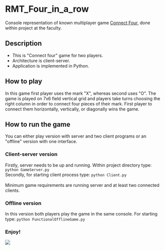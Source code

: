 # RMT_Four_in_a_row
Console representation of known multiplayer game [Connect Four](https://en.wikipedia.org/wiki/Connect_Four), done within project at the faculty. 

## Description
<ul>
<li> This is "Connect four" game for two players. </li>
<li> Architecture is client-server. </li>
<li> Application is implemented in Python. </li>
</ul>

## How to play
In this game first player uses the mark "X", whereas second uses "O". The game is played on 7x6 field vertical grid and players take turns choosing the right column in order to connect four pieces of their mark. First player to connect them horizontally, vertically, or diagonally wins the game.

## How to run the game
You can either play version with server and two client programs or an "offline" version with one interface. 

### Client-server version
Firstly, server needs to be up and running. Within project directory type: `python GameServer.py` <br/> Secondly, for starting client process type: `python Client.py` <br/><br/> Minimum game requirements are running server and at least two connected clients. 

### Offline version
In this version both players play the game in the same console. For starting type: `python FunctionalOfflineGame.py`

### Enjoy!

![](gif/four-in-a-row.gif)
